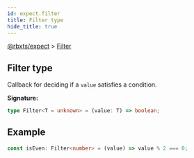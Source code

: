 ```yaml
---
id: expect.filter
title: Filter type
hide_title: true
---
```


[@rbxts/expect](./expect.md) &gt; [Filter](./expect.filter.md)

## Filter type

Callback for deciding if a `value` satisfies a condition.

**Signature:**

```typescript
type Filter<T = unknown> = (value: T) => boolean;
```

## Example


```ts
const isEven: Filter<number> = (value) => value % 2 === 0;
```
